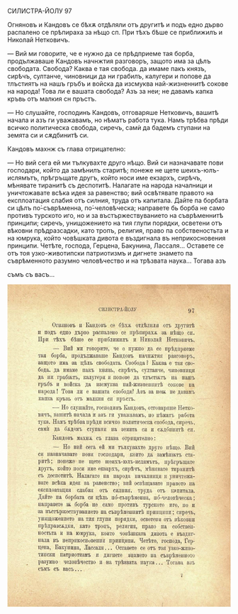 ﻿СИЛИСТРА-ЙОЛУ	97

Огняновъ и Кандовъ се бѣхѫ отдѣляли отъ другитѣ и подъ едно дърво распалено се прѣпираха за нѣщо сп. При тѣхъ бѣше се приближилъ и Николай Нетковичъ.

— Вий ми говорите, че е нужно да се прѣдприеме тая борба, продължаваше Кандовъ начнжтия разговоръ, защото има за цѣлъ свободата. Свобода? Каква е тая свобода. да имаме пакъ князъ, сирѣчъ, султанче, чиновници да ни грабилъ, калугери и попове да тлъстиятъ на нашъ гръбъ и войска да изсмуква най-жизненнитѣ сокове на народа! Това ли е вашата свобода? Азъ за неи; не давамъ капка кръвь отъ малкия сн пръстъ.

— Но слушайте, господинъ Кандовъ, отговаряше Нетковичъ, вашитѣ начала и азъ ги уважавамъ, но нѣматъ работа тука. Намъ трѣбва прѣди всичко политическа свобода, сиречъ, самѝ да бадемъ ступани на земята си и сѫдбинитѣ си.

Кандовъ махнж съ глава отрицателно:

— Но вий сега ей ми тълкувахте друго нѣщо. Вий си назначавате пови господари, който да замѣнилъ старитѣ; понеже не щете шеихъ-юлъ-ислямътъ, прѣгръщате другъ, който носи име екзархъ, сирѣчъ, мѣнявате тиранитѣ съ деспотитѣ. Налагате на народа началници и уничтожавате всѣка идея за равенство; вий освѣтявате правото на експлоатация слабия отъ силния, труда отъ капитала. Дайте па борбата си цѣлъ по́-съврѣменна, по́-человѣческа; направете бь борба не само противъ турското иго, но и за въстържествуванието на съврѣменнитѣ принципи; сиречъ, унищожението на тия глупи порядки, осветени отъ вѣковни прѣдразсадки, като тропъ, религия, право па собственостьта и на юмрука, който човѣшката дивота е въздигнала въ неприкосновения принципи. Четѣте, господа, Герцена, Бакунина, Лассаля... Оставете се отъ тоя узко-животипски патриотизмъ и дигнете знамето па съврѣменното разумно человѣчество и на трѣзвата наука... Тогава азъ

съмъ съ васъ...

![original](images/114.jpg)

